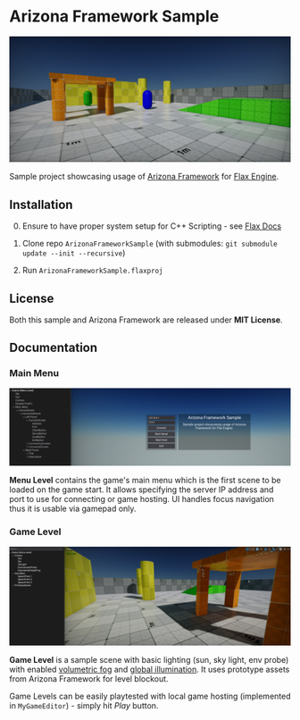 # Arizona Framework Sample

![Arizona Framework Sample](Documentation/screenshot.png)

Sample project showcasing usage of [Arizona Framework](https://github.com/FlaxEngine/ArizonaFramework) for [Flax Engine](https://flaxengine.com/).

## Installation

0. Ensure to have proper system setup for C++ Scripting - see [Flax Docs](https://docs.flaxengine.com/manual/scripting/cpp/index.html)

1. Clone repo `ArizonaFrameworkSample` (with submodules: `git submodule update --init --recursive`)

2. Run `ArizonaFrameworkSample.flaxproj`

## License

Both this sample and Arizona Framework are released under **MIT License**.

## Documentation

### Main Menu

![Main Menu](Documentation/main-menu.png)

**Menu Level** contains the game's main menu which is the first scene to be loaded on the game start. It allows specifying the server IP address and port to use for connecting or game hosting. UI handles focus navigation thus it is usable via gamepad only.

### Game Level

![Game Level](Documentation/game-level.png)

**Game Level** is a sample scene with basic lighting (sun, sky light, env probe) with enabled [volumetric fog](https://docs.flaxengine.com/manual/graphics/fog-effects/volumetric-fog.html) and [global illumination](https://docs.flaxengine.com/manual/graphics/lighting/gi/realtime.html). It uses prototype assets from Arizona Framework for level blockout.

Game Levels can be easily playtested with local game hosting (implemented in `MyGameEditor`) - simply hit *Play* button.
